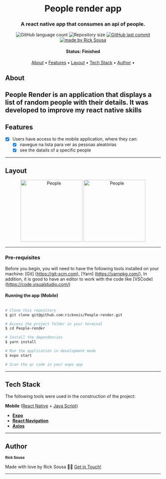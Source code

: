 <h1 align="center">
   People render app
</h1>

<h3 align="center">
    A react native app that consumes an api of people.
</h3>

<p align="center">
  <img alt="GitHub language count" src="https://img.shields.io/github/languages/count/ricknois/People-render?color=%2304D361">

  <img alt="Repository size" src="https://img.shields.io/github/repo-size/ricknois/People-render">
  
  <a href="https://github.com/ricknois/People-render/commits/master">
    <img alt="GitHub last commit" src="https://img.shields.io/github/last-commit/ricknois/People-render">
  </a>
    
  <a href="https://ricknois.github.io/">
    <img alt="made by Rick Sousa" src="https://img.shields.io/badge/made%20by-Rick Sousa-%237519C1">
  </a>
  
<h4 align="center"> 
	 Status: Finished
</h4>

<p align="center">
 <a href="#about">About</a> •
 <a href="#features">Features</a> •
 <a href="#layout">Layout</a> • 
 <a href="#tech-stack">Tech Stack</a> • 
 <a href="#author">Author</a> • 

</p>


## About


People Render is an application that displays a list of random people with their details.
It was developed to improve my react native skills
---

## Features

- [x] Users have access to the mobile application, where they can:
   - [x] navegue na lista para ver as pessoas aleatórias
   - [x] see the datails of a specific people

---

## Layout

<p align="center">
  <img alt="People" title="#People" src="./assets/home-mobile.png" width="200px">

  <img alt="People" title="#People" src="./assets/detalhes-mobile.svg" width="200px">
</p>

---

### Pre-requisites

Before you begin, you will need to have the following tools installed on your machine:
[Git] (https://git-scm.com),
[Yarn] (https://yarnpkg.com/),
In addition, it is good to have an editor to work with the code like [VSCode] (https://code.visualstudio.com/)

#### Running the app (Mobile)

```bash

# Clone this repository
$ git clone git@github.com:ricknois/People-render.git

# Access the project folder in your terminal
$ cd People-render

# Install the dependencies
$ yarn install

# Run the application in development mode
$ expo start

# Scan the qr code in your expo app

```

---

## Tech Stack

The following tools were used in the construction of the project:

**Mobile**  ([React Native](http://www.reactnative.com/)  +  [Java Script](https://www.javascript.com/))

-   **[Expo](https://expo.io/)**
-   **[React Navigation](https://reactnavigation.org/)**
-   **[Axios](https://github.com/axios/axios)**

---

## Author

 <sub><b>Rick Sousa</b></sub>
 <br />

Made with love by Rick Sousa 👋🏽 [Get in Touch!](https://www.linkedin.com/in/ricknois/)

---
